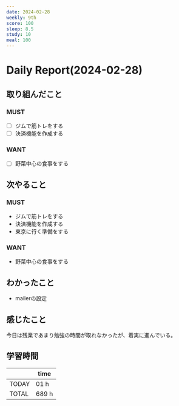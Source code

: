 ```yaml
---
date: 2024-02-28
weekly: 9th
score: 100
sleep: 8.5
study: 10
meal: 100
---
```

# Daily Report(2024-02-28)
## 取り組んだこと
### MUST  
- [ ] ジムで筋トレをする  
- [ ] 決済機能を作成する  
### WANT  
- [ ] 野菜中心の食事をする
## 次やること
### MUST  
- ジムで筋トレをする  
- 決済機能を作成する  
- 東京に行く準備をする
### WANT  
- 野菜中心の食事をする
## わかったこと
- mailerの設定
## 感じたこと
今日は残業であまり勉強の時間が取れなかったが、着実に進んでいる。
## 学習時間
|       | time  | 
| ----- | ----- |
| TODAY | 01 h   |
| TOTAL | 689 h |
